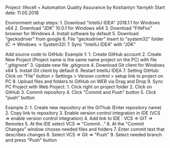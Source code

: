 Project: lifecell = Automation Quality Assurance
by Kostiantyn Yarnykh
Start date: 11.05.2018


Environment setup steps:
     1. Download "IntelliJ IDEA" 2018.1.1 for Windows x64
     2. Download "JDK" 10.0.1 for Windows x64
     3. Download "FifeFox" browser for Windows
     4. Install software by default
     5. Download "geckodriver" from google
     6. File "geckodriver" insert to "system32" folder (C -> Windows -> System32)
     7. Sync "IntelliJ IDEA" with "JDK"


Add source code to GitHub:
 Example 1:
     1. Create GitHub account
     2. Create New Project (Project name is the same name project on the PC) with file ".gitignore"
     3. Update new file .gitignore
     4. Download Git client for Windows x64
     5. Install Git client by default
     6. Restart IntelliJ IDEA
     7. Setting GitHub:
        Click on "File" button > Settings > Version control > setup link to project on PC
     8. Upload files and folders to GitHub on WEB via Drag and Drop
     9. Sync PC Project with Web Project:
        1. Click right on project folder
        2. Click on GitHub
        3. Commit repository
        4. Click "Commit and Push" button
        5. Click "push" button

 Example 2:
     1. Create new repository at the GIThub (Enter repository name)
     2. Copy link to repository
     3. Enable version control integration in IDE (VCS  => enable version control integration)
     4. Add link to IDE : VCS => GIT => Remotes
     5. At the IDE select VCS => "Commit..."
     6. At the "Commit Changes" window choose needed files and folders
     7. Enter commit text that describes changes
     8. Select VCS => Git => "Push"
     9. Select needed branch and press "Push" button